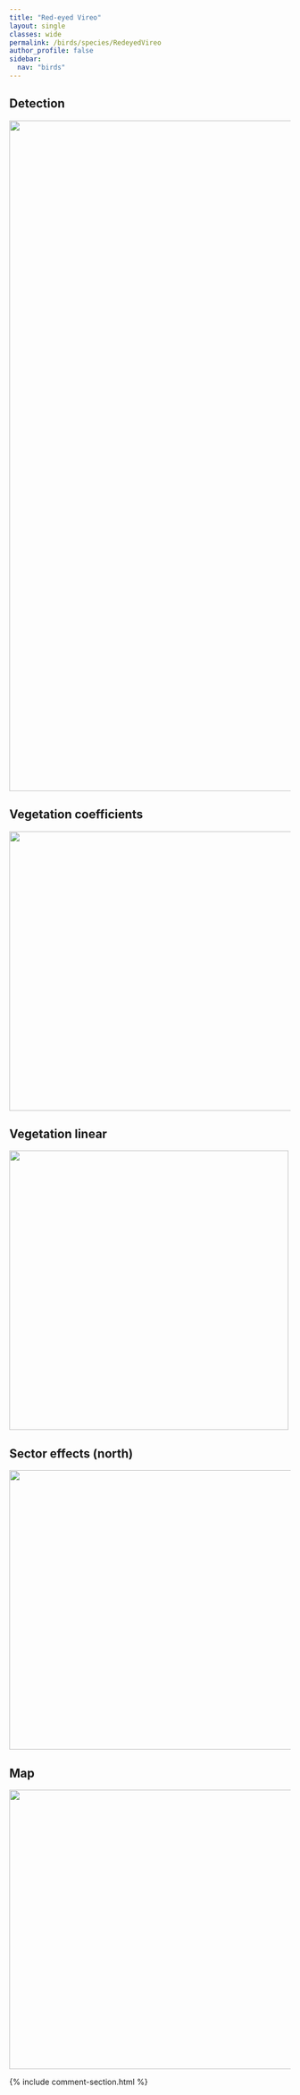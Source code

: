 ```yaml
---
title: "Red-eyed Vireo"
layout: single
classes: wide
permalink: /birds/species/RedeyedVireo
author_profile: false
sidebar:
  nav: "birds"
---
```


<h2>Detection</h2>

<a href="https://drive.google.com/uc?export=view&id=1Zs6rqEaN4fDg4ladYE5Iu6D5I8l2zcVm">
<img src="https://drive.google.com/uc?export=view&id=1Zs6rqEaN4fDg4ladYE5Iu6D5I8l2zcVm" height = "1200" width = "800">
</a>

<h2>Vegetation coefficients</h2>

<a href="https://drive.google.com/uc?export=view&id=1cqM8HqkudyMZ4HYdaTdCVuJMLuvn7jDV">
<img src="https://drive.google.com/uc?export=view&id=1cqM8HqkudyMZ4HYdaTdCVuJMLuvn7jDV" height = "500" width = "1000">
</a>

<h2>Vegetation linear</h2>

<a href="https://drive.google.com/uc?export=view&id=1GlNolN2b3qzjy29LF_4Kq6crq5JNU5Yc">
<img src="https://drive.google.com/uc?export=view&id=1GlNolN2b3qzjy29LF_4Kq6crq5JNU5Yc" height = "500" width = "500">
</a>

<h2>Sector effects (north)</h2>

<a href="https://drive.google.com/uc?export=view&id=1ffRHnQJO709sgkq9LZfoyWzyG90iH0vV">
<img src="https://drive.google.com/uc?export=view&id=1ffRHnQJO709sgkq9LZfoyWzyG90iH0vV" height = "500" width = "1000">
</a>

<h2>Map</h2>

<a href="https://drive.google.com/uc?export=view&id=1xFvOGtxgcsiZT8jGSGs-GAwRGTPv8Boq">
<img src="https://drive.google.com/uc?export=view&id=1xFvOGtxgcsiZT8jGSGs-GAwRGTPv8Boq" height = "500" width = "1500">
</a>

{% include comment-section.html %}
